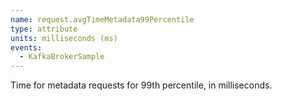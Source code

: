 ```yaml
---
name: request.avgTimeMetadata99Percentile
type: attribute
units: milliseconds (ms)
events:
  - KafkaBrokerSample
---
```


Time for metadata requests for 99th percentile, in milliseconds.